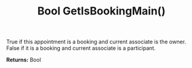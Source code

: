 ﻿---
uid: crmscript_ref_NSAppointment_GetIsBookingMain
title: Bool GetIsBookingMain()
intellisense: NSAppointment.GetIsBookingMain
keywords: NSAppointment, GetIsBookingMain
so.topic: reference
---

True if this appointment is a booking and current associate is the owner. False if it is a booking and current associate is a participant.

**Returns:** Bool


